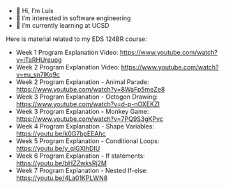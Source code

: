 - 👋 Hi, I’m Luis
- 👀 I’m interested in software engineering
- 🌱 I’m currently learning at UCSD


Here is material related to my EDS 124BR course:
- Week 1 Program Explanation Video: https://www.youtube.com/watch?v=iTaRHUreuog
- Week 2 Program Explanation Video: https://www.youtube.com/watch?v=eu_sn7lKq9c
- Week 2 Program Explanation - Animal Parade: https://www.youtube.com/watch?v=8WaFp5meZe8
- Week 3 Program Explanation - Octogon Drawing: https://www.youtube.com/watch?v=d-p-nOXEKZI
- Week 3 Program Explanation - Monkey Game: https://www.youtube.com/watch?v=7PQ9S3gKPvc
- Week 4 Program Explanation - Shape Variables: https://youtu.be/k0G7bpEEAhc
- Week 5 Program Explanation - Conditional Loops: https://youtu.be/y_qiGXIhDIU
- Week 6 Program Explanation - If statements: https://youtu.be/bHZZwksRj2M
- Week 7 Program Explanation - Nested If-else: https://youtu.be/4La01KPLWN8
